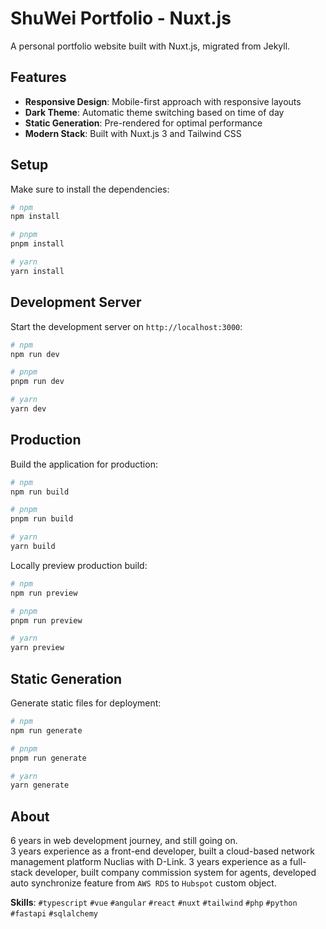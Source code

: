 # ShuWei Portfolio - Nuxt.js

A personal portfolio website built with Nuxt.js, migrated from Jekyll.

## Features

- **Responsive Design**: Mobile-first approach with responsive layouts
- **Dark Theme**: Automatic theme switching based on time of day
- **Static Generation**: Pre-rendered for optimal performance
- **Modern Stack**: Built with Nuxt.js 3 and Tailwind CSS

## Setup

Make sure to install the dependencies:

```bash
# npm
npm install

# pnpm
pnpm install

# yarn
yarn install
```

## Development Server

Start the development server on `http://localhost:3000`:

```bash
# npm
npm run dev

# pnpm
pnpm run dev

# yarn
yarn dev
```

## Production

Build the application for production:

```bash
# npm
npm run build

# pnpm
pnpm run build

# yarn
yarn build
```

Locally preview production build:

```bash
# npm
npm run preview

# pnpm
pnpm run preview

# yarn
yarn preview
```

## Static Generation

Generate static files for deployment:

```bash
# npm
npm run generate

# pnpm
pnpm run generate

# yarn
yarn generate
```

## About

6 years in web development journey, and still going on.  
3 years experience as a front-end developer, built a cloud-based network management platform Nuclias with D-Link.
3 years experience as a full-stack developer, built company commission system for agents, developed auto synchronize feature from `AWS RDS` to `Hubspot` custom object.

**Skills**: `#typescript` `#vue` `#angular` `#react` `#nuxt` `#tailwind` `#php` `#python` `#fastapi` `#sqlalchemy`
